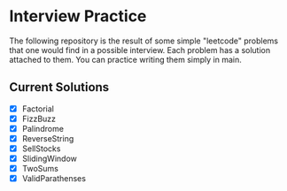# Interview Practice
The following repository is the result of some simple "leetcode" problems that one would find in a possible interview. 
Each problem has a solution attached to them. You can practice writing them simply in main. 

## Current Solutions
- [x] Factorial
- [x] FizzBuzz
- [x] Palindrome
- [x] ReverseString
- [x] SellStocks
- [x] SlidingWindow
- [x] TwoSums
- [x] ValidParathenses 
